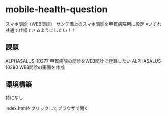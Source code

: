 # mobile-health-question
スマホ問診（WEB問診）
サンテ溝上のスマホ問診を甲賀病院用に設定
※いずれ共通で仕様できるようにしたい！！

## 課題
ALPHASALUS-10277 甲賀病院の問診をWEB問診で登録したい
ALPHASALUS-10280 WEB問診の画面を作成

## 環境構築
特になし

index.htmlをクリックしてブラウザで開く